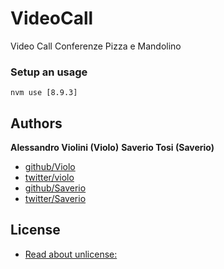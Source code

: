 # VideoCall
Video Call Conferenze Pizza e Mandolino


### Setup an usage
    
    nvm use [8.9.3]
    

## Authors

**Alessandro Violini (Violo)**
**Saverio Tosi (Saverio)**

+ [github/Violo](https://github.com/Violo/tools.git)
+ [twitter/violo](http://twitter.com/violo)
+ [github/Saverio](https://github.com/save91/)
+ [twitter/Saverio](http://twitter.com/SaverioTosi)


## License
+ [Read about unlicense:](http://unlicense.org)
